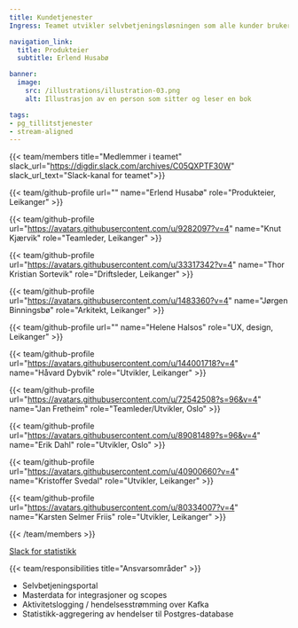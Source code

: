 ```yaml
---
title: Kundetjenester
Ingress: Teamet utvikler selvbetjeningsløsningen som alle kunder bruker. Løsningen inneholder masterdata for produktene som FEL har ansvar for. Teamet utvikler også en Kafka-basert hendelse- og statistikkløsning som blant annet brukes til bruksstatikk, brukerstøtte og faktureringsformål.

navigation_link:
  title: Produkteier
  subtitle: Erlend Husabø

banner:
  image:
    src: /illustrations/illustration-03.png
    alt: Illustrasjon av en person som sitter og leser en bok

tags:
- pg_tillitstjenester
- stream-aligned
---
```


{{< team/members title="Medlemmer i teamet" slack_url="https://digdir.slack.com/archives/C05QXPTF30W" slack_url_text="Slack-kanal for teamet">}}

  {{< team/github-profile url="" name="Erlend Husabø" role="Produkteier, Leikanger" >}}

  {{< team/github-profile url="https://avatars.githubusercontent.com/u/9282097?v=4" name="Knut Kjærvik" role="Teamleder, Leikanger" >}}

  {{< team/github-profile url="https://avatars.githubusercontent.com/u/33317342?v=4" name="Thor Kristian Sortevik" role="Driftsleder, Leikanger" >}}

   {{< team/github-profile url="https://avatars.githubusercontent.com/u/1483360?v=4" name="Jørgen Binningsbø" role="Arkitekt, Leikanger" >}}

  {{< team/github-profile url="" name="Helene Halsos" role="UX, design, Leikanger" >}}

  {{< team/github-profile url="https://avatars.githubusercontent.com/u/144001718?v=4" name="Håvard Dybvik" role="Utvikler, Leikanger" >}}

  {{< team/github-profile url="https://avatars.githubusercontent.com/u/72542508?s=96&v=4" name="Jan Fretheim" role="Teamleder/Utvikler, Oslo" >}}

  {{< team/github-profile url="https://avatars.githubusercontent.com/u/89081489?s=96&v=4" name="Erik Dahl" role="Utvikler, Oslo" >}}

  {{< team/github-profile url="https://avatars.githubusercontent.com/u/40900660?v=4" name="Kristoffer Svedal" role="Utvikler, Leikanger" >}}

  {{< team/github-profile url="https://avatars.githubusercontent.com/u/80334007?v=4" name="Karsten Selmer Friis" role="Utvikler, Leikanger" >}}

{{< /team/members >}}

[Slack for statistikk](https://digdir.slack.com/archives/C02D48TKYFQ)


{{< team/responsibilities title="Ansvarsområder" >}}

- Selvbetjeningsportal
- Masterdata for integrasjoner og scopes
- Aktivitetslogging / hendelsesstrømming over Kafka
- Statistikk-aggregering av hendelser til Postgres-database

